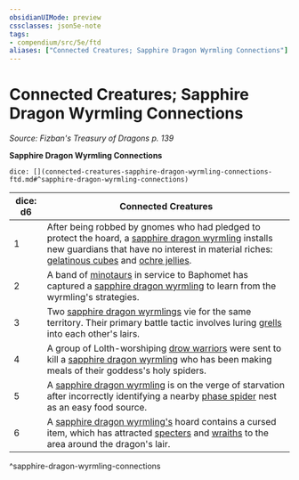 ```yaml
---
obsidianUIMode: preview
cssclasses: json5e-note
tags:
- compendium/src/5e/ftd
aliases: ["Connected Creatures; Sapphire Dragon Wyrmling Connections"]
---
```

# Connected Creatures; Sapphire Dragon Wyrmling Connections
*Source: Fizban's Treasury of Dragons p. 139* 

**Sapphire Dragon Wyrmling Connections**

`dice: [](connected-creatures-sapphire-dragon-wyrmling-connections-ftd.md#^sapphire-dragon-wyrmling-connections)`

| dice: d6 | Connected Creatures |
|----------|---------------------|
| 1 | After being robbed by gnomes who had pledged to protect the hoard, a [sapphire dragon wyrmling](2-Mechanics/CLI/bestiary/dragon/sapphire-dragon-wyrmling-ftd.md) installs new guardians that have no interest in material riches: [gelatinous cubes](2-Mechanics/CLI/bestiary/ooze/gelatinous-cube.md) and [ochre jellies](2-Mechanics/CLI/bestiary/ooze/ochre-jelly.md). |
| 2 | A band of [minotaurs](2-Mechanics/CLI/bestiary/monstrosity/minotaur.md) in service to Baphomet has captured a [sapphire dragon wyrmling](2-Mechanics/CLI/bestiary/dragon/sapphire-dragon-wyrmling-ftd.md) to learn from the wyrmling's strategies. |
| 3 | Two [sapphire dragon wyrmlings](2-Mechanics/CLI/bestiary/dragon/sapphire-dragon-wyrmling-ftd.md) vie for the same territory. Their primary battle tactic involves luring [grells](2-Mechanics/CLI/bestiary/aberration/grell.md) into each other's lairs. |
| 4 | A group of Lolth-worshiping [drow warriors](2-Mechanics/CLI/bestiary/humanoid/drow-elite-warrior.md) were sent to kill a [sapphire dragon wyrmling](2-Mechanics/CLI/bestiary/dragon/sapphire-dragon-wyrmling-ftd.md) who has been making meals of their goddess's holy spiders. |
| 5 | A [sapphire dragon wyrmling](2-Mechanics/CLI/bestiary/dragon/sapphire-dragon-wyrmling-ftd.md) is on the verge of starvation after incorrectly identifying a nearby [phase spider](2-Mechanics/CLI/bestiary/monstrosity/phase-spider.md) nest as an easy food source. |
| 6 | A [sapphire dragon wyrmling's](2-Mechanics/CLI/bestiary/dragon/sapphire-dragon-wyrmling-ftd.md) hoard contains a cursed item, which has attracted [specters](2-Mechanics/CLI/bestiary/undead/specter.md) and [wraiths](2-Mechanics/CLI/bestiary/undead/wraith.md) to the area around the dragon's lair. |
^sapphire-dragon-wyrmling-connections